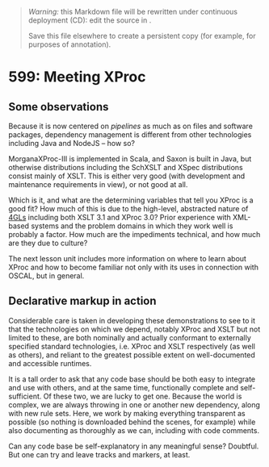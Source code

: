 

> *Warning:* this Markdown file will be rewritten under continuous deployment (CD): edit the source in [](../../..).
> 
> Save this file elsewhere to create a persistent copy (for example, for purposes of annotation).

# 599: Meeting XProc

## Some observations

Because it is now centered on *pipelines* as much as on files and software packages, dependency management is different from other technologies including Java and NodeJS – how so?

MorganaXProc-III is implemented in Scala, and Saxon is built in Java, but otherwise distributions including the SchXSLT and XSpec distributions consist mainly of XSLT. This is either very good (with development and maintenance requirements in view), or not good at all.

Which is it, and what are the determining variables that tell you XProc is a good fit? How much of this is due to the high-level, abstracted nature of [4GLs](https://en.wikipedia.org/wiki/Fourth-generation_programming_language) including both XSLT 3.1 and XProc 3.0? Prior experience with XML-based systems and the problem domains in which they work well is probably a factor. How much are the impediments technical, and how much are they due to culture?

The next lesson unit includes more information on where to learn about XProc and how to become familiar not only with its uses in connection with OSCAL, but in general.

## Declarative markup in action

Considerable care is taken in developing these demonstrations to see to it that the technologies on which we depend, notably XProc and XSLT but not limited to these, are both nominally and actually conformant to externally specified standard technologies, i.e. XProc and XSLT respectively (as well as others), and reliant to the greatest possible extent on well-documented and accessible runtimes.

It is a tall order to ask that any code base should be both easy to integrate and use with others, and at the same time, functionally complete and self-sufficient. Of these two, we are lucky to get one. Because the world is complex, we are always throwing in one or another new dependency, along with new rule sets. Here, we work by making everything transparent as possible (so nothing is downloaded behind the scenes, for example) while also documenting as thoroughly as we can, including with code comments.

Can any code base be self-explanatory in any meaningful sense? Doubtful. But one can try and leave tracks and markers, at least. 
